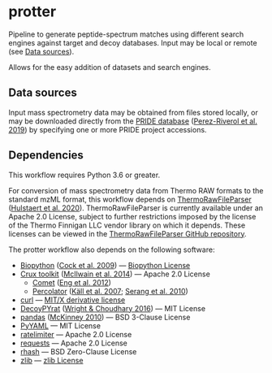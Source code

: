 # protter

Pipeline to generate peptide-spectrum matches using different
search engines against target and decoy databases. Input may
be local or remote (see [Data sources](#data-sources)).

Allows for the easy addition of datasets and search engines.

## Data sources

Input mass spectrometry data may be obtained from files stored locally,
or may be downloaded directly from the
[PRIDE database](https://www.ebi.ac.uk/pride/)
([Perez-Riverol et al. 2019](https://doi.org/10.1093/nar/gky1106))
by specifying one or more PRIDE project accessions.

## Dependencies

This workflow requires Python 3.6 or greater.

For conversion of mass spectrometry data from Thermo RAW
formats to the standard mzML format, this workflow depends on
[ThermoRawFileParser](https://github.com/compomics/ThermoRawFileParser)
([Hulstaert et al. 2020](https://doi.org/10.1021/acs.jproteome.9b00328)).
ThermoRawFileParser is currently available under an Apache 2.0 License,
subject to further restrictions imposed by the license of the Thermo
Finnigan LLC vendor library on which it depends. These licenses can be
viewed in the [ThermoRawFileParser GitHub repository](
https://github.com/compomics/ThermoRawFileParser).

The protter workflow also depends on the following software:

- [Biopython](https://biopython.org/)
  ([Cock et al. 2009](https://doi.org/10.1093/bioinformatics/btp163))
  — [Biopython License](https://github.com/biopython/biopython/blob/master/LICENSE.rst)
- [Crux toolkit](https://crux.ms/)
  ([McIlwain et al. 2014](https://doi.org/10.1021/pr500741y))
  — Apache 2.0 License
  * [Comet](https://crux.ms/commands/comet.html)
    ([Eng et al. 2012](https://doi.org/10.1002/pmic.201200439))
  * [Percolator](https://crux.ms/commands/percolator.html)
    ([Käll et al. 2007](https://doi.org/10.1038/nmeth1113);
    [Serang et al. 2010](https://doi.org/10.1021/pr100594k))
- [curl](https://curl.se)
  — [MIT/X derivative license](http://curl.haxx.se/docs/copyright.html)
- [DecoyPYrat](https://anaconda.org/bioconda/decoypyrat)
  ([Wright & Choudhary 2016](https://doi.org/10.4172/jpb.1000404))
  — MIT License
- [pandas](https://pandas.pydata.org/)
  ([McKinney 2010](https://doi.org/10.25080/Majora-92bf1922-00a))
  — BSD 3-Clause License
- [PyYAML](https://pyyaml.org)
  — MIT License
- [ratelimiter](https://github.com/RazerM/ratelimiter)
  — Apache 2.0 License
- [requests](https://requests.readthedocs.io/en/master/)
  — Apache 2.0 License
- [rhash](https://github.com/rhash/RHash)
  — BSD Zero-Clause License
- [zlib](http://www.zlib.net)
  — [zlib License](http://www.zlib.net/zlib_license.html)
